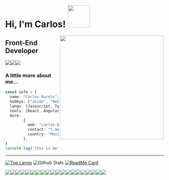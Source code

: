 <h1> Hi, I'm Carlos! <img src="https://cdn.pixilart.com/photos/large/89d018b3e01b908.gif" width="70"></h1>
<img align='right' src="https://pa1.narvii.com/6810/0f849dc1fdeabe3f6179139541619285a1776cba_00.gif" width="330">


## Front-End Developer

<div style="display:flex">
<img src="https://img.shields.io/badge/Telegram-2CA5E0?style=for-the-badge&logo=telegram&logoColor=white" />
<img src="https://img.shields.io/badge/Facebook-1877F2?style=for-the-badge&logo=facebook&logoColor=white" />
<img src="https://img.shields.io/badge/Twitter-1DA1F2?style=for-the-badge&logo=twitter&logoColor=white" />
</div>


### A little more about me...  



```typescript
const info = {
  name: "Carlos Burelo",
  hobbys: ["anime", "Web development"],
  langs: [Javascript, Typescript, HTML, CSS, PHP, Python, Batch],
  tools: [React, Angular, Node, Vue, MongoDB, Firebase, Docker],
  more:
        {
          web: "carlos-burelo.github.io",
          contact: "t.me/CarlosBurelo",
          country: "Mexico"
        },
}
console.log('this is me', info)
```

---
[![Top Langs](https://github-readme-stats.vercel.app/api/top-langs/?username=carlos-burelo&hide=c,shell&langs_count=6&theme=react )](https://github.com/carlos-burelo)
![Github Stats](https://github-readme-stats.vercel.app/api?username=carlos-burelo&show_icons=true&theme=react)
[![ReadMe Card](https://github-readme-stats.vercel.app/api/pin/?username=carlos-burelo&repo=Stadia&theme=react)](https://github.com/carlos-burelo/Stadia)




<div style="display:flex">
<img src="https://img.shields.io/badge/CSS3-1572B6?style=for-the-badge&logo=css3&logoColor=white" />
<img src="https://img.shields.io/badge/HTML5-E34F26?style=for-the-badge&logo=html5&logoColor=white" />
<img src="https://img.shields.io/badge/JavaScript-323330?style=for-the-badge&logo=javascript&logoColor=F7DF1E" />
<img src="https://img.shields.io/badge/TypeScript-007ACC?style=for-the-badge&logo=typescript&logoColor=white" />
<img src="https://img.shields.io/badge/Node.js-43853D?style=for-the-badge&logo=node.js&logoColor=white" />
<img src="https://img.shields.io/badge/Python-14354C?style=for-the-badge&logo=python&logoColor=white" />
<img src="https://img.shields.io/badge/Sass-CC6699?style=for-the-badge&logo=sass&logoColor=white" />
<img src="https://img.shields.io/badge/PHP-777BB4?style=for-the-badge&logo=php&logoColor=white" />
<img src="https://img.shields.io/badge/React-20232A?style=for-the-badge&logo=react&logoColor=61DAFB" />
<img src="https://img.shields.io/badge/Angular-DD0031?style=for-the-badge&logo=angular&logoColor=white" />
<img src="https://img.shields.io/badge/Vue.js-35495E?style=for-the-badge&logo=vue.js&logoColor=4FC08D" />
<img src="https://img.shields.io/badge/Heroku-430098?style=for-the-badge&logo=heroku&logoColor=white" />
<img src="https://img.shields.io/badge/Batch-c1f12e?style=for-the-badge&logo=windows&logoColor=White" />
<img src="https://img.shields.io/badge/Git-F05032?style=for-the-badge&logo=git&logoColor=white" />
<img src="https://img.shields.io/badge/Ionic-3880FF?style=for-the-badge&logo=ionic&logoColor=white" />
<img src="https://img.shields.io/badge/Markdown-000000?style=for-the-badge&logo=markdown&logoColor=white" />
<img src="https://img.shields.io/badge/Shell_Script-121011?style=for-the-badge&logo=gnu-bash&logoColor=white" />
<img src="https://img.shields.io/badge/Express.js-404D59?style=for-the-badge" />
<img src="https://img.shields.io/badge/Bootstrap-563D7C?style=for-the-badge&logo=bootstrap&logoColor=white" />
<img src="https://img.shields.io/badge/MongoDB-4EA94B?style=for-the-badge&logo=mongodb&logoColor=white" />
</div>
